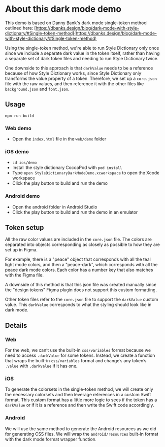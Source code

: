 # About this dark mode demo

This demo is based on Danny Bank's dark mode single-token method outlined here: [https://dbanks.design/blog/dark-mode-with-style-dictionary/#Single-token-method](https://dbanks.design/blog/dark-mode-with-style-dictionary/#Single-token-method)

Using the single-token method, we're able to run Style Dictionary only once since we include a separate dark value in the token itself, rather than having a separate set of dark token files and needing to run Style Dictionary twice.

One downside to this approach is that `darkValue` needs to be a reference because of how Style Dictionary works, since Style Dictionary only transforms the value property of a token. Therefore, we set up a `core.json` file with the raw values, and then reference it with the other files like `background.json` and `font.json`.

## Usage
```npm run build ```

### Web demo
- Open the `index.html` file in the `web/demo` folder

### iOS demo
- `cd ios/demo`
- Install the style dictionary CocoaPod with `pod install`
- Type `open StyleDictionaryDarkModeDemo.xcworkspace` to open the Xcode workspace
- Click the play button to build and run the demo

### Android demo
- Open the android folder in Android Studio
- Click the play button to build and run the demo in an emulator

## Token setup
All the raw color values are included in the `core.json` file. The colors are separated into objects corresponding as closely as possible to how they are set up in Figma.

For example, there is a "peace" object that corresponds with all the teal light mode colors, and then a "peace-dark", which corresponds with all the peace dark mode colors. Each color has a number key that also matches with the Figma file.

A downside of this method is that this json file was created manually since the "design tokens" Figma plugin does not support this custom formatting.

Other token files refer to the `core.json` file to support the `darkValue` custom value. This `darkValue` corresponds to what the styling should look like in dark mode.

## Details

### Web
For the web, we can’t use the built-in `css/variables` format because we need to access `.darkValue` for some tokens. Instead, we create a function that wraps the built-in `css/variables` format and change’s any token’s `.value` with `.darkValue` if it has one.

### iOS
To generate the colorsets in the single-token method, we will create only the necessary colorsets and then leverage references in a custom Swift format. This custom format has a little more logic to sees if the token has a `darkValue` or if it is a reference and then write the Swift code accordingly.

### Android
We will use the same method to generate the Android resources as we did for generating CSS files. We will wrap the `android/resources` built-in format with the dark mode format wrapper function.